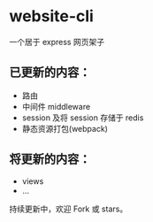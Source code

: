# website-cli

一个居于 express 网页架子

## 已更新的内容：

 - 路由
 - 中间件 middleware
 - session 及将 session 存储于 redis
 - 静态资源打包(webpack)


## 将更新的内容：
 
 - views
 - ...

持续更新中，欢迎 Fork 或 stars。
